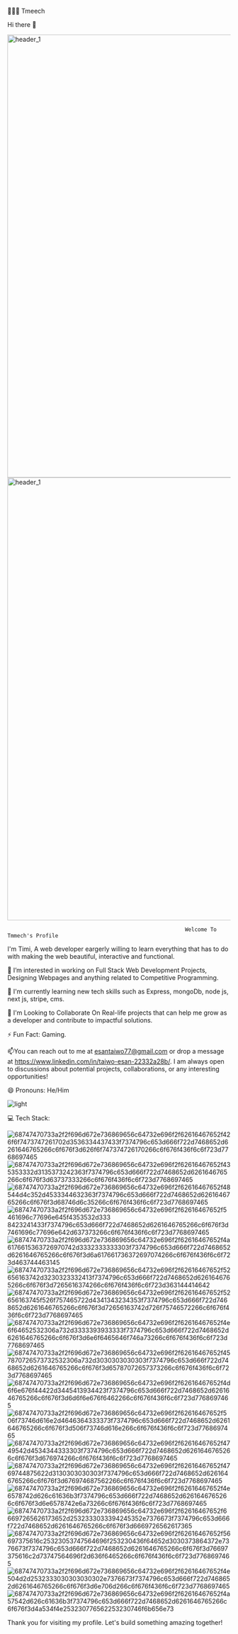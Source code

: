




👨🏻‍💻 Tmeech



Hi there 👋

<img width="1000" alt="header_1" src="https://github.com/tmeechh/tmeechh/assets/145122266/ffc087d4-dbc4-4bbf-a793-a38f7d2001e6">

<img  width="1000" alt="header_1" src="[https://cdn.dribbble.com/userupload/13732470 /file/original-6acde6bb2ab18438c8f23a47f6799591.png?resize=752x](https://cdn.dribbble.com/userupload/13732470/file/original-6acde6bb2ab18438c8f23a47f6799591.png?resize=1504x1128)">               





   
                                                            Welcome To Tmmech's Profile 


                                                            
 I'm Timi, A web developer eargerly willing to learn everything that has to do with making the web beautiful, interactive and functional.











👀 I’m interested in working on Full Stack Web Development Projects, Designing Webpages and anything related to Competitive Programming.

🌱 I'm currently learning new tech skills such as Express, mongoDb, node js, next js, stripe, cms.

💞️ I'm Looking to Collaborate On Real-life projects that can help me grow as a developer and contribute to impactful solutions.

⚡ Fun Fact: Gaming.



📫You can reach out to me at esantaiwo77@gmail.com or drop a message at https://www.linkedin.com/in/taiwo-esan-22332a28b/. I am always open to discussions about potential projects, collaborations, or any interesting opportunities!

😄 Pronouns: He/Him



![light](https://github.com/tmeechh/tmeechh/assets/145122266/f8b1c765-a469-4a1f-837c-3c2bf3aac055)




💻 Tech Stack:





![68747470733a2f2f696d672e736869656c64732e696f2f62616467652f426f6f7473747261702d3536334437433f7374796c653d666f722d7468652d6261646765266c6f676f3d626f6f747374726170266c6f676f436f6c6f723d7768697465](https://github.com/tmeechh/tmeechh/assets/145122266/7c43f606-c282-43e1-8713-9e1bc18e92f6) ![68747470733a2f2f696d672e736869656c64732e696f2f62616467652f435353332d3135373242363f7374796c653d666f722d7468652d6261646765266c6f676f3d63737333266c6f676f436f6c6f723d7768697465](https://github.com/tmeechh/tmeechh/assets/145122266/630c4b0c-f157-4da8-a0b0-b14388b596d2) ![68747470733a2f2f696d672e736869656c64732e696f2f62616467652f48544d4c352d4533344632363f7374796c653d666f722d7468652d6261646765266c6f676f3d68746d6c35266c6f676f436f6c6f723d7768697465](https://github.com/tmeechh/tmeechh/assets/145122266/f4e082f2-35b8-4513-bb4b-1e78892107d0) ![68747470733a2f2f696d672e736869656c64732e696f2f62616467652f5461696c77696e645f4353532d333
8423241433f7374796c653d666f722d7468652d6261646765266c6f676f3d7461696c77696e642d637373266c6f676f436f6c6f723d7768697465](https://github.com/tmeechh/tmeechh/assets/145122266/97cd6ec2-4a02-4aa6-8beb-fce35e86fe91) ![68747470733a2f2f696d672e736869656c64732e696f2f62616467652f4a6176615363726970742d3332333333303f7374796c653d666f722d7468652d6261646765266c6f676f3d6a617661736372697074266c6f676f436f6c6f723d463744463145](https://github.com/tmeechh/tmeechh/assets/145122266/6bf1a4ad-0bef-47b9-8ed0-e05adf73412a) ![68747470733a2f2f696d672e736869656c64732e696f2f62616467652f52656163742d3230323332413f7374796c653d666f722d7468652d6261646765266c6f676f3d7265616374266c6f676f436f6c6f723d363144414642](https://github.com/tmeechh/tmeechh/assets/145122266/b09a5d96-7722-432a-9697-d698b961dacf) ![68747470733a2f2f696d672e736869656c64732e696f2f62616467652f52656163745f526f757465722d4341343234353f7374796c653d666f722d7468652d6261646765266c6f676f3d72656163742d726f75746572266c6f676f436f6c6f723d7768697465](https://github.com/tmeechh/tmeechh/assets/145122266/92e93ba4-bbe8-4f3c-9308-5cfa5ac2244b) ![68747470733a2f2f696d672e736869656c64732e696f2f62616467652f4e6f64652532306a732d3333393933333f7374796c653d666f722d7468652d6261646765266c6f676f3d6e6f6465646f746a73266c6f676f436f6c6f723d7768697465](https://github.com/tmeechh/tmeechh/assets/145122266/8cdd66ce-cbc6-41bf-96cf-9bcbc3662c33) ![68747470733a2f2f696d672e736869656c64732e696f2f62616467652f457870726573732532306a732d3030303030303f7374796c653d666f722d7468652d6261646765266c6f676f3d65787072657373266c6f676f436f6c6f723d7768697465](https://github.com/tmeechh/tmeechh/assets/145122266/1b7b31ad-c2e9-42db-ae8a-12cea274f0fd) ![68747470733a2f2f696d672e736869656c64732e696f2f62616467652f4d6f6e676f44422d3445413934423f7374796c653d666f722d7468652d6261646765266c6f676f3d6d6f6e676f6462266c6f676f436f6c6f723d7768697465](https://github.com/tmeechh/tmeechh/assets/145122266/81334c20-ba49-4a3a-8868-83d6e85c1e8f) ![68747470733a2f2f696d672e736869656c64732e696f2f62616467652f506f73746d616e2d4646364333373f7374796c653d666f722d7468652d6261646765266c6f676f3d506f73746d616e266c6f676f436f6c6f723d7768697465](https://github.com/tmeechh/tmeechh/assets/145122266/6a95220d-817d-421a-840c-fd406867e8b0) ![68747470733a2f2f696d672e736869656c64732e696f2f62616467652f4749542d4534344333303f7374796c653d666f722d7468652d6261646765266c6f676f3d676974266c6f676f436f6c6f723d7768697465](https://github.com/tmeechh/tmeechh/assets/145122266/f5c8e3b4-cae0-4276-b25a-bed48d2935ad) ![68747470733a2f2f696d672e736869656c64732e696f2f62616467652f4769744875622d3130303030303f7374796c653d666f722d7468652d6261646765266c6f676f3d676974687562266c6f676f436f6c6f723d7768697465](https://github.com/tmeechh/tmeechh/assets/145122266/b1f14c50-90f2-452c-bfa0-7f385ab4b3bb) ![68747470733a2f2f696d672e736869656c64732e696f2f62616467652f4e6578742d626c61636b3f7374796c653d666f722d7468652d6261646765266c6f676f3d6e6578742e6a73266c6f676f436f6c6f723d7768697465](https://github.com/tmeechh/tmeechh/assets/145122266/9aeb4d01-da90-4854-9fd0-890855fc8acd) ![68747470733a2f2f696d672e736869656c64732e696f2f62616467652f66697265626173652d2532333033394245352e7376673f7374796c653d666f722d7468652d6261646765266c6f676f3d6669726562617365](https://github.com/tmeechh/tmeechh/assets/145122266/ed5f7abe-41fc-43be-b31b-98d324ceca76) ![68747470733a2f2f696d672e736869656c64732e696f2f62616467652f56697375616c25323053747564696f253230436f64652d3030373864372e7376673f7374796c653d666f722d7468652d6261646765266c6f676f3d76697375616c2d73747564696f2d636f6465266c6f676f436f6c6f723d7768697465](https://github.com/tmeechh/tmeechh/assets/145122266/be28dad9-4077-4d9d-b98c-db08a56b75e3) ![68747470733a2f2f696d672e736869656c64732e696f2f62616467652f4e504d2d2532333030303030302e7376673f7374796c653d666f722d7468652d6261646765266c6f676f3d6e706d266c6f676f436f6c6f723d7768697465](https://github.com/tmeechh/tmeechh/assets/145122266/d6fb480b-8436-49d3-ac55-e055636c6008) ![68747470733a2f2f696d672e736869656c64732e696f2f62616467652f4a57542d626c61636b3f7374796c653d666f722d7468652d6261646765266c6f676f3d4a534f4e253230776562253230746f6b656e73](https://github.com/tmeechh/tmeechh/assets/145122266/02defe74-35e3-45bd-9645-f38005ff5bfc)







Thank you for visiting my profile. Let's build something amazing together!
